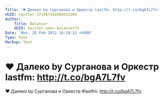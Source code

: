```yaml
---
Title: '♥ Далеко by Сурганова и Оркестр lastfm: http://t.co/bgA7L7fv'
UUID: twitter.171567324502032384
Author:
    Title: Balancer
    UUID: twitter.user.balancer73
Date: 'Mon, 20 Feb 2012 16:10:12 +0400'
Type: Post
Markup: Text
---
```


# ♥ Далеко by Сурганова и Оркестр lastfm: http://t.co/bgA7L7fv

♥ Далеко by Сурганова и Оркестр #lastfm:
http://t.co/bgA7L7fv